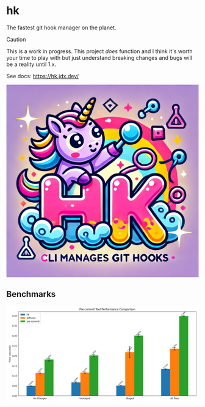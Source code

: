 # hk

The fastest git hook manager on the planet.

> [!CAUTION]
> This is a work in progress. This project _does_ function and I think it's worth your time to play with but just understand breaking changes and bugs will be a reality until 1.x.

See docs: https://hk.jdx.dev/

![hk](/docs/public/logo.png)

## Benchmarks

![benchmarks](/docs/public/benchmark.png)
